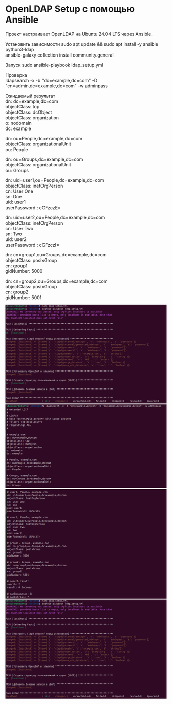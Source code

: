 # OpenLDAP Setup с помощью Ansible
Проект настраивает OpenLDAP на Ubuntu 24.04 LTS через Ansible.  

Установить зависимости 
sudo apt update && sudo apt install -y ansible python3-ldap  
ansible-galaxy collection install community.general  

Запуск 
sudo ansible-playbook ldap_setup.yml  

Проверка  
ldapsearch -x -b "dc=example,dc=com" -D "cn=admin,dc=example,dc=com" -w adminpass  

Ожидаемый результат  
dn: dc=example,dc=com  
objectClass: top  
objectClass: dcObject  
objectClass: organization  
o: nodomain  
dc: example  

dn: ou=People,dc=example,dc=com  
objectClass: organizationalUnit  
ou: People  

dn: ou=Groups,dc=example,dc=com  
objectClass: organizationalUnit  
ou: Groups  

dn: uid=user1,ou=People,dc=example,dc=com  
objectClass: inetOrgPerson  
cn: User One  
sn: One  
uid: user1  
userPassword:: cGFzczE=  

dn: uid=user2,ou=People,dc=example,dc=com  
objectClass: inetOrgPerson  
cn: User Two  
sn: Two  
uid: user2  
userPassword:: cGFzczI=  

dn: cn=group1,ou=Groups,dc=example,dc=com  
objectClass: posixGroup  
cn: group1  
gidNumber: 5000  

dn: cn=group2,ou=Groups,dc=example,dc=com  
objectClass: posixGroup  
cn: group2  
gidNumber: 5001  

![Run Script ](1.png)  
![Search Result 1](2.png)  
![Search Result 2](3.png)  
![Restart script](4.png)  
